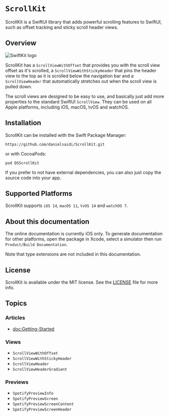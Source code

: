 # ``ScrollKit``

ScrollKit is a SwiftUI library that adds powerful scrolling features to SwiftUI, such as offset tracking and sticky scroll header views.


## Overview

![SwiftKit logo](Logo.png)

ScrollKit has a ``ScrollViewWithOffset`` that provides you with the scroll view offset as it's scrolled, a ``ScrollViewWithStickyHeader`` that pins the header view to the top as it is scrolled below the navigation bar and a ``ScrollViewHeader`` that automatically stretches out when the scroll view is pulled down.

The scroll views are designed to be easy to use, and basically just add more properties to the standard SwiftUI `ScrollView`. They can be used on all Apple platforms, including iOS, macOS, tvOS and watchOS.



## Installation

ScrollKit can be installed with the Swift Package Manager:

```
https://github.com/danielsaidi/ScrollKit.git
```

or with CocoaPods:

```
pod DSScrollKit
```

If you prefer to not have external dependencies, you can also just copy the source code into your app.



## Supported Platforms

ScrollKit supports `iOS 14`, `macOS 11`, `tvOS 14` and `watchOS 7`.



## About this documentation

The online documentation is currently iOS only. To generate documentation for other platforms, open the package in Xcode, select a simulator then run `Product/Build Documentation`.

Note that type extensions are not included in this documentation.



## License

ScrollKit is available under the MIT license. See the [LICENSE][License] file for more info.



## Topics

### Articles

- <doc:Getting-Started>

### Views

- ``ScrollViewWithOffset``
- ``ScrollViewWithStickyHeader``
- ``ScrollViewHeader``
- ``ScrollViewHeaderGradient``

### Previews

- ``SpotifyPreviewInfo``
- ``SpotifyPreviewScreen``
- ``SpotifyPreviewScreenContent``
- ``SpotifyPreviewScreenHeader``



[License]: https://github.com/danielsaidi/ScrollKit/blob/master/LICENSE
